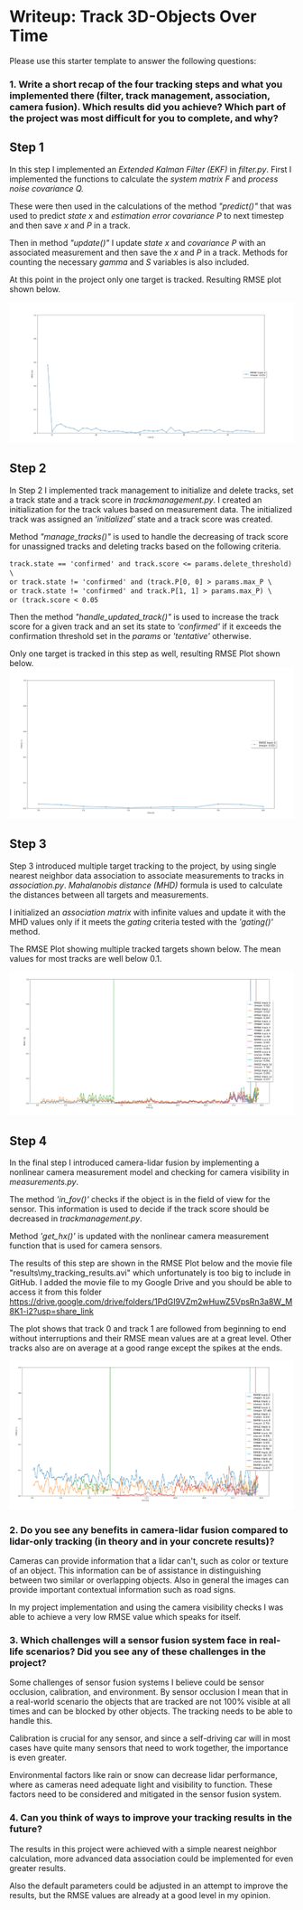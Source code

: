 # Writeup: Track 3D-Objects Over Time

Please use this starter template to answer the following questions:

### 1. Write a short recap of the four tracking steps and what you implemented there (filter, track management, association, camera fusion). Which results did you achieve? Which part of the project was most difficult for you to complete, and why?

## Step 1
In this step I implemented an *Extended Kalman Filter (EKF)* in *filter.py*. First I implemented the functions to calculate the *system matrix F* and *process noise covariance Q.*

These were then used in the calculations of the method *"predict()"* that was used to predict *state x* and *estimation error covariance P* to next timestep and then save *x* and *P* in a track.

Then in method *"update()"* I update *state x* and *covariance P* with an associated measurement and then save the *x* and *P* in a track. Methods for counting the necessary *gamma* and *S* variables is also included.

At this point in the project only one target is tracked. Resulting RMSE plot shown below.

![Step 1 RMSE Plot](img/Step1-RMSE_plot.png)

## Step 2
In Step 2 I implemented track management to initialize and delete tracks, set a track state and a track score in *trackmanagement.py*. I created an initialization for the track values based on measurement data. The initialized track was assigned an *'initialized'* state and a track score was created. 

Method *"manage_tracks()"* is used to handle the decreasing of track score for unassigned tracks and deleting tracks based on the following criteria.

    track.state == 'confirmed' and track.score <= params.delete_threshold) \
    or track.state != 'confirmed' and (track.P[0, 0] > params.max_P \
    or track.state != 'confirmed' and track.P[1, 1] > params.max_P) \
    or (track.score < 0.05

Then the method *"handle_updated_track()"* is used to increase the track score for a given track and an set its state to *'confirmed'* if it exceeds the confirmation threshold set in the *params* or *'tentative'* otherwise.

Only one target is tracked in this step as well, resulting RMSE Plot shown below.
![Step 2 RMSE Plot](img/Step2-RMSE_plot.png)
## Step 3
Step 3 introduced multiple target tracking to the project, by using single nearest neighbor data association to associate measurements to tracks in *association.py*. *Mahalanobis distance (MHD)* formula is used to calculate the distances between all targets and measurements. 

I initialized an *association matrix* with infinite values and update it with the MHD values only if it meets the *gating* criteria tested with the *'gating()'* method.

The RMSE Plot showing multiple tracked targets shown below. The mean values for most tracks are well below 0.1.

![Step 3 RMSE Plot](img/Step3-RMSE_plot.png)

## Step 4
In the final step I introduced camera-lidar fusion by implementing a nonlinear camera measurement model and checking for camera visibility in *measurements.py*. 

The method *'in_fov()'* checks if the object is in the field of view for the sensor. This information is used to decide if the track score should be decreased in *trackmanagement.py*.

Method *'get_hx()'* is updated with the nonlinear camera measurement function that is used for camera sensors. 

The results of this step are shown in the RMSE Plot below and the movie file "results\my_tracking_results.avi" which unfortunately is too big to include in GitHub. I added the movie file to my Google Drive and you should be able to access it from this folder https://drive.google.com/drive/folders/1PdGI9VZm2wHuwZ5VpsRn3a8W_M8K1-i2?usp=share_link

The plot shows that track 0 and track 1 are followed from beginning to end without interruptions and their RMSE mean values are at a great level. Other tracks also are on average at a good range except the spikes at the ends. 

![Step 4 RMSE Plot](img/Step4-RMSE_plot.png)

### 2. Do you see any benefits in camera-lidar fusion compared to lidar-only tracking (in theory and in your concrete results)? 
Cameras can provide information that a lidar can't, such as color or texture of an object. This information can be of assistance in distinguishing between two similar or overlapping objects. Also in general the images can provide important contextual information such as road signs. 

In my project implementation and using the camera visibility checks I was able to achieve a very low RMSE value which speaks for itself.

### 3. Which challenges will a sensor fusion system face in real-life scenarios? Did you see any of these challenges in the project?

Some challenges of sensor fusion systems I believe could be sensor occlusion, calibration, and environment. By sensor occlusion I mean that in a real-world scenario the objects that are tracked are not 100% visible at all times and can be blocked by other objects. The tracking needs to be able to handle this.

Calibration is crucial for any sensor, and since a self-driving car will in most cases have quite many sensors that need to work together, the importance is even greater.

Environmental factors like rain or snow can decrease lidar performance, where as cameras need adequate light and visibility to function. These factors need to be considered and mitigated in the sensor fusion system.


### 4. Can you think of ways to improve your tracking results in the future?

The results in this project were achieved with a simple nearest neighbor calculation, more advanced data association could be implemented for even greater results. 

Also the default parameters could be adjusted in an attempt to improve the results, but the RMSE values are already at a good level in my opinion.
